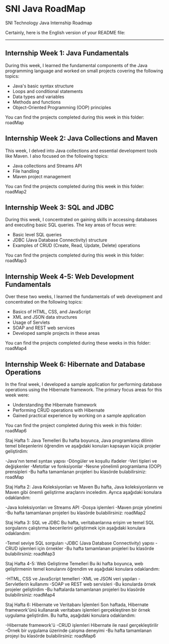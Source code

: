 # SNI Java RoadMap
 SNI Technology Java Internship Roadmap

Certainly, here is the English version of your README file:

---

## Internship Week 1: Java Fundamentals

During this week, I learned the fundamental components of the Java programming language and worked on small projects covering the following topics:

- Java's basic syntax structure
- Loops and conditional statements
- Data types and variables
- Methods and functions
- Object-Oriented Programming (OOP) principles

You can find the projects completed during this week in this folder: roadMap

## Internship Week 2: Java Collections and Maven

This week, I delved into Java collections and essential development tools like Maven. I also focused on the following topics:

- Java collections and Streams API
- File handling
- Maven project management

You can find the projects completed during this week in this folder: roadMap2

## Internship Week 3: SQL and JDBC

During this week, I concentrated on gaining skills in accessing databases and executing basic SQL queries. The key areas of focus were:

- Basic level SQL queries
- JDBC (Java Database Connectivity) structure
- Examples of CRUD (Create, Read, Update, Delete) operations

You can find the projects completed during this week in this folder: roadMap3

## Internship Week 4-5: Web Development Fundamentals

Over these two weeks, I learned the fundamentals of web development and concentrated on the following topics:

- Basics of HTML, CSS, and JavaScript
- XML and JSON data structures
- Usage of Servlets
- SOAP and REST web services
- Developed sample projects in these areas

You can find the projects completed during these weeks in this folder: roadMap4

## Internship Week 6: Hibernate and Database Operations

In the final week, I developed a sample application for performing database operations using the Hibernate framework. The primary focus areas for this week were:

- Understanding the Hibernate framework
- Performing CRUD operations with Hibernate
- Gained practical experience by working on a sample application

You can find the project completed during this week in this folder: roadMap6



Staj Hafta 1: Java Temelleri
Bu hafta boyunca, Java programlama dilinin temel bileşenlerini öğrendim ve aşağıdaki konuları kapsayan küçük projeler geliştirdim:

-Java'nın temel syntax yapısı
-Döngüler ve koşullu ifadeler
-Veri tipleri ve değişkenler
-Metotlar ve fonksiyonlar
-Nesne yönelimli programlama (OOP) prensipleri
-Bu hafta tamamlanan projeleri bu klasörde bulabilirsiniz: roadMap

Staj Hafta 2: Java Koleksiyonları ve Maven
Bu hafta, Java koleksiyonlarını ve Maven gibi önemli geliştirme araçlarını inceledim. Ayrıca aşağıdaki konulara odaklandım:

-Java koleksiyonları ve Streams API
-Dosya işlemleri
-Maven proje yönetimi
-Bu hafta tamamlanan projeleri bu klasörde bulabilirsiniz: roadMap2

Staj Hafta 3: SQL ve JDBC
Bu hafta, veritabanlarına erişim ve temel SQL sorgularını çalıştırma becerilerini geliştirmek için aşağıdaki konulara odaklandım:

-Temel seviye SQL sorguları
-JDBC (Java Database Connectivity) yapısı
-CRUD işlemleri için örnekler
-Bu hafta tamamlanan projeleri bu klasörde bulabilirsiniz: roadMap3

Staj Hafta 4-5: Web Geliştirme Temelleri
Bu iki hafta boyunca, web geliştirmenin temel konularını öğrendim ve aşağıdaki konulara odaklandım:

-HTML, CSS ve JavaScript temelleri
-XML ve JSON veri yapıları
-Servletlerin kullanımı
-SOAP ve REST web servisleri
-Bu konularda örnek projeler geliştirdim
-Bu haftalarda tamamlanan projeleri bu klasörde bulabilirsiniz: roadMap4

Staj Hafta 6: Hibernate ve Veritabanı İşlemleri
Son haftada, Hibernate framework'ünü kullanarak veritabanı işlemleri gerçekleştiren bir örnek uygulama geliştirdim. Bu hafta, aşağıdaki konulara odaklandım:

-Hibernate framework'ü
-CRUD işlemleri Hibernate ile nasıl gerçekleştirilir
-Örnek bir uygulama üzerinde çalışma deneyimi
-Bu hafta tamamlanan projeyi bu klasörde bulabilirsiniz: roadMap6
